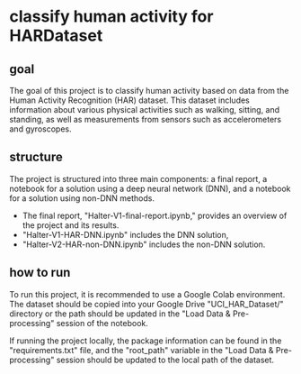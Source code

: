 # classify human activity for HARDataset

## goal

The goal of this project is to classify human activity based on data from the Human Activity Recognition (HAR) dataset. This dataset includes information about various physical activities such as walking, sitting, and standing, as well as measurements from sensors such as accelerometers and gyroscopes.

## structure
The project is structured into three main components: 
a final report, a notebook for a solution using a deep neural network (DNN), and a notebook for a solution using non-DNN methods. 
- The final report, "Halter-V1-final-report.ipynb," provides an overview of the project and its results. 
- "Halter-V1-HAR-DNN.ipynb" includes the DNN solution, 
- "Halter-V2-HAR-non-DNN.ipynb" includes the non-DNN solution.

## how to run
To run this project, it is recommended to use a Google Colab environment. The dataset should be copied into your Google Drive "UCI_HAR_Dataset/" directory or the path should be updated in the "Load Data & Pre-processing" session of the notebook. 

If running the project locally, the package information can be found in the "requirements.txt" file, and the "root_path" variable in the "Load Data & Pre-processing" session should be updated to the local path of the dataset.